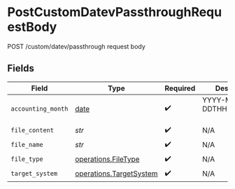 # PostCustomDatevPassthroughRequestBody

POST /custom/datev/passthrough request body


## Fields

| Field                                                                                                                           | Type                                                                                                                            | Required                                                                                                                        | Description                                                                                                                     |
| ------------------------------------------------------------------------------------------------------------------------------- | ------------------------------------------------------------------------------------------------------------------------------- | ------------------------------------------------------------------------------------------------------------------------------- | ------------------------------------------------------------------------------------------------------------------------------- |
| `accounting_month`                                                                                                              | [date](https://docs.python.org/3/library/datetime.html#date-objects)                                                            | :heavy_check_mark:                                                                                                              | YYYY-MM-DDTHH:mm:ss.sssZ<br/><br/>[](https://developer.mozilla.org/en-US/docs/Web/JavaScript/Reference/Global_Objects/Date/toISOString) |
| `file_content`                                                                                                                  | *str*                                                                                                                           | :heavy_check_mark:                                                                                                              | N/A                                                                                                                             |
| `file_name`                                                                                                                     | *str*                                                                                                                           | :heavy_check_mark:                                                                                                              | N/A                                                                                                                             |
| `file_type`                                                                                                                     | [operations.FileType](../../models/operations/filetype.md)                                                                      | :heavy_check_mark:                                                                                                              | N/A                                                                                                                             |
| `target_system`                                                                                                                 | [operations.TargetSystem](../../models/operations/targetsystem.md)                                                              | :heavy_check_mark:                                                                                                              | N/A                                                                                                                             |